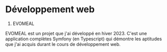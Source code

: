 
# Développement web

1. EVOMEAL

EVOMEAL est un projet que j'ai développé en hiver 2023. C'est une application complètes Symfony (en Typescript) qui démontre les aptitudes que j'ai acquis durant le cours de développement web.